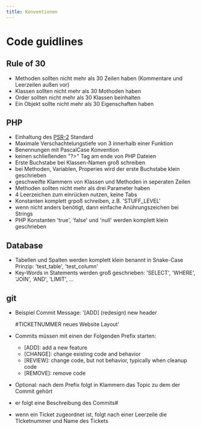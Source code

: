 ```yaml
---
title: Konventionen
---
```


# Code guidlines
    
    
## Rule of 30

- Methoden sollten nicht mehr als 30 Zeilen haben (Kommentare und Leerzeilen außen vor)
- Klassen sollten nicht mehr als 30 Mothoden haben
- Order sollten nicht mehr als 30 Klassen beinhalten
- Ein Objekt sollte nicht mehr als 30 Eigenschaften haben

## PHP

- Einhaltung des [PSR-2](https://www.php-fig.org/psr/psr-2/) Standard
- Maximale Verschachtelungstiefe von 3 innerhalb einer Funktion
- Benennungen mit PascalCase Konvention
- keinen schließenden "?>" Tag am ende von PHP Dateien
- Erste Buchstabe bei Klassen-Namen groß schreiben
- bei Methoden, Variablen, Properies wird der erste Buchstabe klein geschrieben
- geschweifte Klammern von Klassen und Methoden in seperaten Zeilen
- Methoden sollten nicht mehr als drei Parameter haben 
- 4 Leerzeichen zum einrücken nutzen, keine Tabs
- Konstanten komplett grpoß schreiben, z.B. 'STUFF_LEVEL'
- wenn nicht anders benötigt, dann einfache Anührungszeichen bei Strings
- PHP Konstanten 'true', 'false' und 'null' werden komplett klein geschrieben 

## Database

- Tabellen und Spalten werden komplett klein benannt in Snake-Case Prinzip:  'test_table', 'test_column'
- Key-Words in Statements werden groß geschrieben: 'SELECT', 'WHERE', 'JOIN', 'AND', 'LIMIT', ...

## git

- Beispiel Commit Message: '[ADD] (redesign) new header

  \#TICKETNUMMER neues Website Layout'
- Commits müssen mit einen der Folgenden Prefix starten:
    - [ADD]: add a new feature
    - [CHANGE]: change existing code and behavior
    - [REVIEW]: change code, but not behavior, typically when cleanup code
    - [REMOVE]: remove code
- Optional: nach dem Prefix folgt in Klammern das Topic zu dem der Commit gehört
- er folgt eine Beschreibung des Commits#
- wenn ein Ticket zugeordnet ist, folgt nach einer Leerzeile die TIcketnummer und Name des Tickets